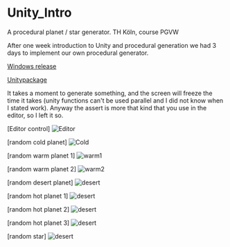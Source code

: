 # Unity_Intro
A procedural planet / star generator. TH Köln, course PGVW

After one week introduction to Unity and procedural generation we had 3 days to implement our own procedural generator.

[Windows release](https://github.com/Nice2Bee/Unity_Intro/releases/tag/v1.0)

[Unitypackage](https://1drv.ms/u/s!AtwaZYMhkRKBgrVukFEmZnbW5iU0Sg)

It takes a moment to generate something, and  the screen will freeze the time it takes (unity functions can't be used parallel and I did not know when I stated work). Anyway the assert is more that kind that you use in the editor, so I left it so.


\[Editor control]
![Editor](https://github.com/Nice2Bee/Unity_Intro/blob/technique/screenshot_editor.PNG)


\[random cold planet]
![Cold](https://github.com/Nice2Bee/Unity_Intro/blob/technique/screenshot_cold.PNG)


\[random warm planet 1]
![warm1](https://github.com/Nice2Bee/Unity_Intro/blob/technique/screenshot_warm.PNG)


\[random warm planet 2]
![warm2](https://github.com/Nice2Bee/Unity_Intro/blob/technique/screenshot_warm%202.PNG)


\[random desert planet]
![desert](https://github.com/Nice2Bee/Unity_Intro/blob/technique/screenshot_desert.PNG)


\[random hot planet 1]
![desert](https://github.com/Nice2Bee/Unity_Intro/blob/technique/screenshot_hot.PNG)


\[random hot planet 2]
![desert](https://github.com/Nice2Bee/Unity_Intro/blob/technique/screenshot_hot%202.PNG)


\[random hot planet 3]
![desert](https://github.com/Nice2Bee/Unity_Intro/blob/technique/screenshot_hot%203.PNG)


\[random star]
![desert](https://github.com/Nice2Bee/Unity_Intro/blob/technique/screenshot_star.PNG)
